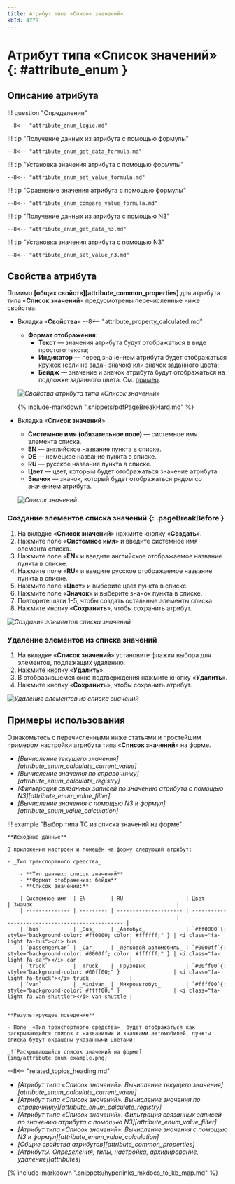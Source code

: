 ```yaml
---
title: Атрибут типа «Список значений»
kbId: 4779
---
```


# Атрибут типа «Список значений» {: #attribute_enum }

## Описание атрибута

!!! question "Определения"

    --8<-- "attribute_enum_logic.md"

!!! tip "Получение данных из атрибута с помощью формулы"

    --8<-- "attribute_enum_get_data_formula.md"

!!! tip "Установка значения атрибута с помощью формулы"

    --8<-- "attribute_enum_set_value_formula.md"

!!! tip "Сравнение значения атрибута с помощью формулы"

    --8<-- "attribute_enum_compare_value_formula.md"

!!! tip "Получение данных из атрибута с помощью N3"

    --8<-- "attribute_enum_get_data_n3.md"

!!! tip "Установка значения атрибута с помощью N3"

    --8<-- "attribute_enum_set_value_n3.md"

## Свойства атрибута

Помимо **[общих свойств][attribute_common_properties]** для атрибута типа «**Список значений**» предусмотрены перечисленные ниже свойства.

- Вкладка «**Свойства**»
    --8<-- "attribute_property_calculated.md"
    - **Формат отображения:**
        - **Текст** — значения атрибута будут отображаться в виде простого текста;
        - **Индикатор** — перед значением атрибута будет отображаться кружок (если не задан значок) или значок заданного цвета;
        - **Бейдж** — значение и значок атрибута будут отображаться на подложке заданного цвета. См. [пример](#пример-использования).

    _![Свойства атрибута типа «Список значений»](attribute_enum_properties.png)_

    {% include-markdown ".snippets/pdfPageBreakHard.md" %}

- Вкладка «**Список значений**»
    - **Системное имя** **(обязательное поле)** — системное имя элемента списка.
    - **EN** — английское название пункта в списке.
    - **DE** — немецкое название пункта в списке.
    - **RU** — русское название пункта в списке.
    - **Цвет** — цвет, которым будет отображаться значение атрибута.
    - **Значок** — значок, который будет отображаться рядом со значением атрибута.

    _![Список значений](attribute_enum_properties_value_list_tab.png)_

### Создание элементов списка значений {: .pageBreakBefore }

1. На вкладке «**Список значений**» нажмите кнопку «**Создать**».
2. Нажмите поле «**Системное имя**» и введите системное имя элемента списка.
3. Нажмите поле «**EN**» и введите английское отображаемое название пункта в списке.
4. Нажмите поле «**RU**» и введите русское отображаемое название пункта в списке.
5. Нажмите поле «**Цвет**» и выберите цвет пункта в списке.
6. Нажмите поле «**Значок**» и выберите значок пункта в списке.
7. Повторите шаги 1–5, чтобы создать остальные элементы списка.
8. Нажмите кнопку «**Сохранить**», чтобы сохранить атрибут.

_![Создание элементов списка значений](attribute_enum_create_value_list.png)_

### Удаление элементов из списка значений

1. На вкладке «**Список значений**» установите флажки выбора для элементов, подлежащих удалению.
2. Нажмите кнопку «**Удалить**».
3. В отобразившемся окне подтверждения нажмите кнопку «**Удалить**».
4. Нажмите кнопку «**Сохранить**», чтобы сохранить атрибут.

_![Удаление элементов из списка значений](attribute_enum_delete_values.png)_

## Примеры использования

Ознакомьтесь с перечисленными ниже статьями и простейшим примером настройки атрибута типа «**Список значений**» на форме.

- _[Вычисление текущего значения][attribute_enum_calculate_current_value]_
- _[Вычисление значения по справочнику][attribute_enum_calculate_registry]_
- _[Фильтрация связанных записей по значению атрибута с помощью N3][attribute_enum_value_filter]_
- _[Вычисление значения с помощью N3 и формул][attribute_enum_value_calculation]_

!!! example "Выбор типа ТС из списка значений на форме"

    **Исходные данные**

    В приложении настроен и помещён на форму следующий атрибут:

    - _Тип транспортного средства_

        - **Тип данных: список значений**
        - **Формат отображения: бейдж**
        - **Список значений:**

        | Системное имя  | EN        | RU                    | Цвет                                                             | Значок                                              |
        | -------------- | --------- | --------------------- | ---------------------------------------------------------------- | --------------------------------------------------- |
        | `bus`          | _Bus_     | _Автобус_             | `#ff0000`{: style="background-color: #ff0000; color: #ffffff;" } | <i class="fa-light fa-bus">‌</i> bus                 |
        | `passengerCar` | _Car_     | _Легковой автомобиль_ | `#0000ff`{: style="background-color: #0000ff; color: #ffffff;" } | <i class="fa-light fa-car">‌</i> car                 |
        | `truck`        | _Truck_   | _Грузовик_            | `#00ff00`{: style="background-color: #00ff00;" }                 | <i class="fa-light fa-truck">‌</i> truck             |
        | `van`          | _Minivan_ | _Микроавтобус_        | `#ffff00`{: style="background-color: #ffff00;" }                 | <i class="fa-light fa-van-shuttle">‌</i> van-shuttle |


    **Результирующее поведение**

    - Поле _«Тип транспортного средства»_ будет отображаться как раскрывающийся список с названиями и значками автомобилей, пункты списка будут окрашены указанными цветами:

    _![Раскрывающийся список значений на форме](img/attribute_enum_example.png)_

<div class="relatedTopics" markdown="block">

--8<-- "related_topics_heading.md"

- _[Атрибут типа «Список значений». Вычисление текущего значения][attribute_enum_calculate_current_value]_
- _[Атрибут типа «Список значений». Вычисление значения по справочнику][attribute_enum_calculate_registry]_
- _[Атрибут типа «Список значений». Фильтрация связанных записей по значению атрибута с помощью N3][attribute_enum_value_filter]_
- _[Атрибут типа «Список значений». Вычисление значения с помощью N3 и формул][attribute_enum_value_calculation]_
- _[Общие свойства атрибутов][attribute_common_properties]_
- _[Атрибуты. Определения, типы, настройка, архивирование, удаление][attributes]_

</div>

{% include-markdown ".snippets/hyperlinks_mkdocs_to_kb_map.md" %}
